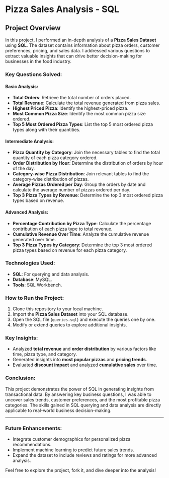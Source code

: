 # Pizza Sales Analysis - SQL

## Project Overview
In this project, I performed an in-depth analysis of a **Pizza Sales Dataset** using **SQL**. The dataset contains information about pizza orders, customer preferences, pricing, and sales data. I addressed various questions to extract valuable insights that can drive better decision-making for businesses in the food industry.

### Key Questions Solved:

#### **Basic Analysis**:
- **Total Orders**: Retrieve the total number of orders placed.
- **Total Revenue**: Calculate the total revenue generated from pizza sales.
- **Highest Priced Pizza**: Identify the highest-priced pizza.
- **Most Common Pizza Size**: Identify the most common pizza size ordered.
- **Top 5 Most Ordered Pizza Types**: List the top 5 most ordered pizza types along with their quantities.

#### **Intermediate Analysis**:
- **Pizza Quantity by Category**: Join the necessary tables to find the total quantity of each pizza category ordered.
- **Order Distribution by Hour**: Determine the distribution of orders by hour of the day.
- **Category-wise Pizza Distribution**: Join relevant tables to find the category-wise distribution of pizzas.
- **Average Pizzas Ordered per Day**: Group the orders by date and calculate the average number of pizzas ordered per day.
- **Top 3 Pizza Types by Revenue**: Determine the top 3 most ordered pizza types based on revenue.

#### **Advanced Analysis**:
- **Percentage Contribution by Pizza Type**: Calculate the percentage contribution of each pizza type to total revenue.
- **Cumulative Revenue Over Time**: Analyze the cumulative revenue generated over time.
- **Top 3 Pizza Types by Category**: Determine the top 3 most ordered pizza types based on revenue for each pizza category.

### Technologies Used:
- **SQL**: For querying and data analysis.
- **Database**: MySQL.
- **Tools**: SQL Workbench.

### How to Run the Project:
1. Clone this repository to your local machine.
2. Import the **Pizza Sales Dataset** into your SQL database.
3. Open the SQL file (`queries.sql`) and execute the queries one by one.
4. Modify or extend queries to explore additional insights.

### Key Insights:
- Analyzed **total revenue** and **order distribution** by various factors like time, pizza type, and category.
- Generated insights into **most popular pizzas** and **pricing trends**.
- Evaluated **discount impact** and analyzed **cumulative sales** over time.

### Conclusion:
This project demonstrates the power of SQL in generating insights from transactional data. By answering key business questions, I was able to uncover sales trends, customer preferences, and the most profitable pizza categories. The skills gained in SQL querying and data analysis are directly applicable to real-world business decision-making.

---

### Future Enhancements:
- Integrate customer demographics for personalized pizza recommendations.
- Implement machine learning to predict future sales trends.
- Expand the dataset to include reviews and ratings for more advanced analysis.

Feel free to explore the project, fork it, and dive deeper into the analysis!
